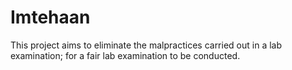 # Imtehaan
This project aims to eliminate the malpractices carried out in a lab examination; for a fair lab examination to be conducted.
